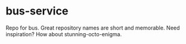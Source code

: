 # bus-service
Repo for bus. Great repository names are short and memorable. Need inspiration? How about stunning-octo-enigma.
